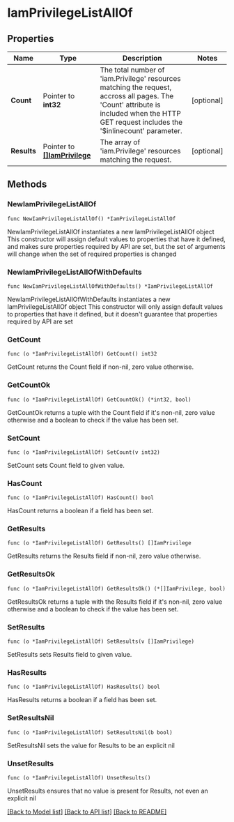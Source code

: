 # IamPrivilegeListAllOf

## Properties

Name | Type | Description | Notes
------------ | ------------- | ------------- | -------------
**Count** | Pointer to **int32** | The total number of &#39;iam.Privilege&#39; resources matching the request, accross all pages. The &#39;Count&#39; attribute is included when the HTTP GET request includes the &#39;$inlinecount&#39; parameter. | [optional] 
**Results** | Pointer to [**[]IamPrivilege**](IamPrivilege.md) | The array of &#39;iam.Privilege&#39; resources matching the request. | [optional] 

## Methods

### NewIamPrivilegeListAllOf

`func NewIamPrivilegeListAllOf() *IamPrivilegeListAllOf`

NewIamPrivilegeListAllOf instantiates a new IamPrivilegeListAllOf object
This constructor will assign default values to properties that have it defined,
and makes sure properties required by API are set, but the set of arguments
will change when the set of required properties is changed

### NewIamPrivilegeListAllOfWithDefaults

`func NewIamPrivilegeListAllOfWithDefaults() *IamPrivilegeListAllOf`

NewIamPrivilegeListAllOfWithDefaults instantiates a new IamPrivilegeListAllOf object
This constructor will only assign default values to properties that have it defined,
but it doesn't guarantee that properties required by API are set

### GetCount

`func (o *IamPrivilegeListAllOf) GetCount() int32`

GetCount returns the Count field if non-nil, zero value otherwise.

### GetCountOk

`func (o *IamPrivilegeListAllOf) GetCountOk() (*int32, bool)`

GetCountOk returns a tuple with the Count field if it's non-nil, zero value otherwise
and a boolean to check if the value has been set.

### SetCount

`func (o *IamPrivilegeListAllOf) SetCount(v int32)`

SetCount sets Count field to given value.

### HasCount

`func (o *IamPrivilegeListAllOf) HasCount() bool`

HasCount returns a boolean if a field has been set.

### GetResults

`func (o *IamPrivilegeListAllOf) GetResults() []IamPrivilege`

GetResults returns the Results field if non-nil, zero value otherwise.

### GetResultsOk

`func (o *IamPrivilegeListAllOf) GetResultsOk() (*[]IamPrivilege, bool)`

GetResultsOk returns a tuple with the Results field if it's non-nil, zero value otherwise
and a boolean to check if the value has been set.

### SetResults

`func (o *IamPrivilegeListAllOf) SetResults(v []IamPrivilege)`

SetResults sets Results field to given value.

### HasResults

`func (o *IamPrivilegeListAllOf) HasResults() bool`

HasResults returns a boolean if a field has been set.

### SetResultsNil

`func (o *IamPrivilegeListAllOf) SetResultsNil(b bool)`

 SetResultsNil sets the value for Results to be an explicit nil

### UnsetResults
`func (o *IamPrivilegeListAllOf) UnsetResults()`

UnsetResults ensures that no value is present for Results, not even an explicit nil

[[Back to Model list]](../README.md#documentation-for-models) [[Back to API list]](../README.md#documentation-for-api-endpoints) [[Back to README]](../README.md)


